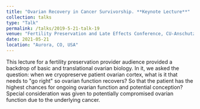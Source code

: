 ```yaml
---
title: "Ovarian Recovery in Cancer Survivorship. **Keynote Lecture**"
collection: talks
type: "Talk"
permalink: /talks/2019-5-21-talk-19
venue: "Fertility Preservation and Late Effects Conference, CU-Anschutz Department of Obstetrics and Gynecology"
date: 2021-05-21
location: "Aurora, CO, USA"
---
```


This lecture for a fertility preservation provider audience provided a backdrop of basic and translational ovarian biology. In it, we asked the question: when we cryopreserve patient ovarian cortex, what is it that needs to "go right" so ovarian function recovers? So that the patient has the highest chances for ongoing ovarian function and potential conception? Special consideration was given to potentially compromised ovarian function due to the underlying cancer. 
